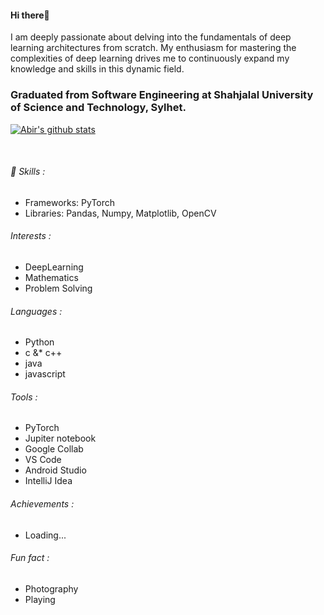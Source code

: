 #### Hi there👋
I am deeply passionate about delving into the fundamentals of deep learning architectures from scratch. My enthusiasm for mastering the complexities of deep learning drives me to continuously expand my knowledge and skills in this dynamic field.
### Graduated from Software Engineering at Shahjalal University of Science and Technology, Sylhet.    

 [![Abir's github stats](https://github-readme-stats.vercel.app/api?username=abirahmed56&show_icons=true&theme=dark)](https://github.com/anuraghazra/github-readme-stats)

<br/>
                                   
 ###### 🔭 Skills :
  - Frameworks: PyTorch
  - Libraries: Pandas, Numpy, Matplotlib, OpenCV

###### Interests :
  - DeepLearning
  - Mathematics
  - Problem Solving
  
###### Languages :
  - Python
  - c &* c++
  - java 
  - javascript

###### Tools :
  - PyTorch
  - Jupiter notebook
  - Google Collab
  - VS Code 
  - Android Studio 
  - IntelliJ Idea

###### Achievements :
   - Loading...

###### Fun fact : 
  - Photography
  - Playing 
 <br/>
<!-- 
## Connect with me :
[<img align="left" color="#FFFFFF" alt="codeSTACKr | LinkedIn" width="30px" src="https://cdn.jsdelivr.net/npm/simple-icons@v3/icons/linkedin.svg" />][linkedin]

<br />

[linkedin]: -->

